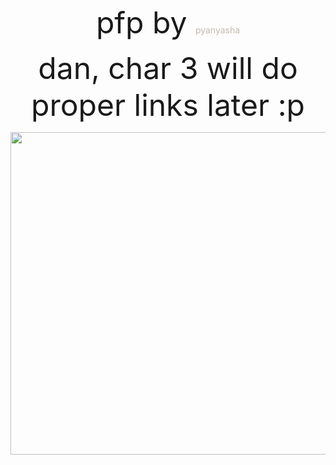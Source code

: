 <p align="center"> <font size="+5"> pfp by </font> <font color="#C5BAAF"> pyanyasha </font> </p>
<p align="center"> <font size="+5"> dan, char 3 will do proper links later :p </font> </p>
<p align="center"> <img width="516" src="https://files.catbox.moe/zpqynt.jpg"> </p>

